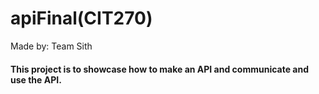 # apiFinal(CIT270)
Made by: Team Sith


#### This project is to showcase how to make an API and communicate and use the API. 
